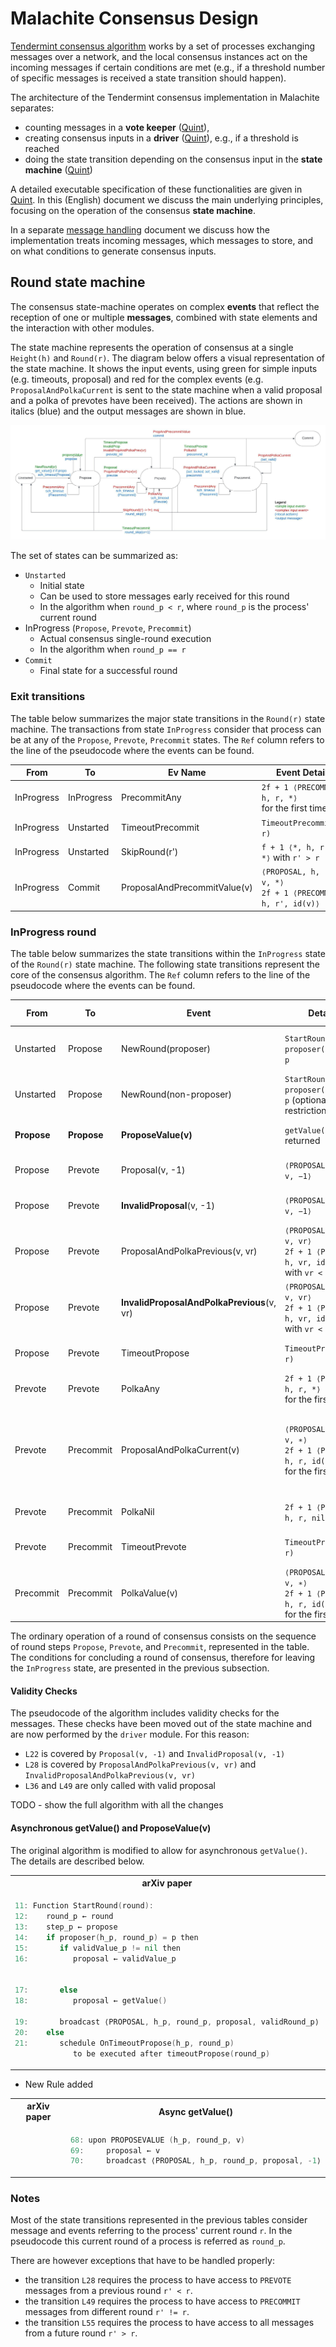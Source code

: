 # Malachite Consensus Design

[Tendermint consensus algorithm](./overview.md) works by a set of processes
exchanging messages over a network, and the local consensus instances act on
the incoming messages if certain conditions are met (e.g., if a threshold
number of specific messages is received a state transition should happen).

The architecture of the Tendermint consensus implementation in Malachite separates:

- counting messages in a **vote keeper** ([Quint][quint-votekeeper]),
- creating consensus inputs in a **driver** ([Quint][quint-driver]),
  e.g., if a threshold is reached
- doing the state transition depending on the consensus input in the
  **state machine** ([Quint][quint-sm])

A detailed executable specification of these functionalities are given in
[Quint][quint-spec].
In this (English) document we discuss the main underlying principles, focusing
on the operation of the consensus **state machine**.

In a separate [message handling](./message-handling.md) document we discuss how
the implementation treats incoming messages, which messages to store, and on
what conditions to generate consensus inputs.

## Round state machine

The consensus state-machine operates on complex **events** that reflect the
reception of one or multiple **messages**, combined with state elements and the
interaction with other modules.

The state machine represents the operation of consensus at a single `Height(h)` and `Round(r)`.
The diagram below offers a visual representation of the state machine. It shows the input events, using green for simple inputs (e.g. timeouts, proposal)
and red for the complex events (e.g. `ProposalAndPolkaCurrent` is sent to the state machine when a valid proposal and a polka of prevotes have been received).
The actions are shown in italics (blue) and the output messages are shown in blue.

![Consensus SM Diagram](../english/assets/sm_diagram.jpeg)

The set of states can be summarized as:

- `Unstarted`
  - Initial state
  - Can be used to store messages early received for this round
  - In the algorithm when `round_p < r`, where `round_p` is the process' current round
- InProgress (`Propose`, `Prevote`, `Precommit`)
  - Actual consensus single-round execution
  - In the algorithm when `round_p == r`
- `Commit`
  - Final state for a successful round

### Exit transitions

The table below summarizes the major state transitions in the `Round(r)` state machine.
The transactions from state `InProgress` consider that process can be at any of
the `Propose`, `Prevote`, `Precommit` states.
The `Ref` column refers to the line of the pseudocode where the events can be found.

| From       | To         | Ev Name                      | Event  Details                                                    | Action                            | Ref |
| ---------- |------------|------------------------------|-------------------------------------------------------------------|-----------------------------------| --- |
| InProgress | InProgress | PrecommitAny                 | `2f + 1 ⟨PRECOMMIT, h, r, *⟩` <br> for the first time             | schedule `TimeoutPrecommit(h, r)` | L47 |
| InProgress | Unstarted  | TimeoutPrecommit             | `TimeoutPrecommit(h, r)`                                          | `next_round(r+1)`                 | L65 |
| InProgress | Unstarted   | SkipRound(r')                | `f + 1 ⟨*, h, r', *, *⟩` with `r' > r`                            | `next_round(r')`                  | L55 |
| InProgress | Commit     | ProposalAndPrecommitValue(v) | `⟨PROPOSAL, h, r', v, *⟩` <br> `2f + 1 ⟨PRECOMMIT, h, r', id(v)⟩` | `commit(v)`                       | L49 |

### InProgress round

The table below summarizes the state transitions within the `InProgress` state
of the `Round(r)` state machine.
The following state transitions represent the core of the consensus algorithm.
The `Ref` column refers to the line of the pseudocode where the events can be found.

| From      | To        | Event                                  | Details                                                                                | Actions and Return                                                                                    | Ref |
|-----------|-----------|----------------------------------------|----------------------------------------------------------------------------------------|-------------------------------------------------------------------------------------------------------|-----|
| Unstarted  | Propose   | NewRound(proposer)                     | `StartRound` with `proposer(h, r) = p`                                                 | **async `getValue()` and schedule `TimeoutPropose(h, r)`**                                                | L19 |
| Unstarted  | Propose   | NewRound(non-proposer)                 | `StartRound` with `proposer(h, r) != p` (optional restriction)                         | schedule `TimeoutPropose(h, r)`                                                                       | L21 |
| **Propose**   | **Propose**   | **ProposeValue(v)**                        | `getValue()` returned                                                                  | broadcast `⟨PROPOSAL, h, r, v, validRound⟩`                                               | L19 |
| Propose   | Prevote   | Proposal(v, -1)                        | `⟨PROPOSAL, h, r, v, −1⟩`                                                              | broadcast `⟨PREVOTE, h, r, {id(v), nil}⟩`                                                             | L23 |
| Propose   | Prevote   | **InvalidProposal**(v, -1)                 | `⟨PROPOSAL, h, r, v, −1⟩`                                                              | broadcast `⟨PREVOTE, h, r, nil⟩`                                                                      | L32 |
| Propose   | Prevote   | ProposalAndPolkaPrevious(v, vr)        | `⟨PROPOSAL, h, r, v, vr⟩` <br> `2f + 1 ⟨PREVOTE, h, vr, id(v)⟩` with `vr < r`          | broadcast `⟨PREVOTE, h, r, {id(v), nil}⟩`                                                             | L30 |
| Propose   | Prevote   | **InvalidProposalAndPolkaPrevious**(v, vr) | `⟨PROPOSAL, h, r, v, vr⟩` <br> `2f + 1 ⟨PREVOTE, h, vr, id(v)⟩` with `vr < r`          | broadcast `⟨PREVOTE, h, r, nil⟩`                                                                      | L32 |
| Propose   | Prevote   | TimeoutPropose                         | `TimeoutPropose(h, r)`                                                                 | broadcast `⟨PREVOTE, h, r, nil⟩`                                                                      | L57 |
| Prevote   | Prevote   | PolkaAny                               | `2f + 1 ⟨PREVOTE, h, r, *⟩` <br> for the first time                                    | schedule `TimeoutPrevote(h, r)⟩`                                                                      | L34 |
| Prevote   | Precommit | ProposalAndPolkaCurrent(v)             | `⟨PROPOSAL, h, r, v, ∗⟩` <br> `2f + 1 ⟨PREVOTE, h, r, id(v)⟩` <br> for the first time  | update `lockedValue, lockedRound, validValue, validRound`,<br /> broadcast `⟨PRECOMMIT, h, r, id(v)⟩` | L36 |
| Prevote   | Precommit | PolkaNil                               | `2f + 1 ⟨PREVOTE, h, r, nil⟩`                                                          | broadcast `⟨PRECOMMIT, h, r, nil⟩`                                                                    | L44 |
| Prevote   | Precommit | TimeoutPrevote                         | `TimeoutPrevote(h, r)`                                                                 | broadcast `⟨PRECOMMIT, h, r, nil⟩`                                                                    | L61 |
| Precommit | Precommit | PolkaValue(v)                          | `⟨PROPOSAL, h, r, v, ∗⟩` <br>  `2f + 1 ⟨PREVOTE, h, r, id(v)⟩` <br> for the first time | update `validValue, validRound`                                                                       | L36 |

The ordinary operation of a round of consensus consists on the sequence of
round steps `Propose`, `Prevote`, and `Precommit`, represented in the table.
The conditions for concluding a round of consensus, therefore for leaving the
`InProgress` state, are presented in the previous subsection.

#### Validity Checks

The pseudocode of the algorithm includes validity checks for the messages. These checks have been moved out of the state machine and are now performed by the `driver` module.
For this reason:
- `L22` is covered by `Proposal(v, -1)` and `InvalidProposal(v, -1)`
- `L28` is covered by `ProposalAndPolkaPrevious(v, vr)` and `InvalidProposalAndPolkaPrevious(v, vr)`
- `L36` and `L49` are only called with valid proposal

TODO - show the full algorithm with all the changes

#### Asynchronous getValue() and ProposeValue(v)

The original algorithm is modified to allow for asynchronous `getValue()`. The details are described below.

<table>
<tr>
<th>arXiv paper</th>
<th>Async getValue()</th>
</tr>

<tr >
<td>

```go
11: Function StartRound(round):
12:    round_p ← round
13:    step_p ← propose
14:    if proposer(h_p, round_p) = p then
15:       if validValue_p != nil then
16:          proposal ← validValue_p


17:       else
18:          proposal ← getValue()

19:       broadcast ⟨PROPOSAL, h_p, round_p, proposal, validRound_p⟩
20:    else
21:       schedule OnTimeoutPropose(h_p, round_p) 
             to be executed after timeoutPropose(round_p)
```

</td>

<td>

```go
11: Function StartRound(round):
12:    round_p ← round
13:    step_p ← propose
14:    if proposer(h_p, round_p) = p then
15:       if validValue_p != nil then
16:          proposal ← validValue_p

             broadcast ⟨PROPOSAL, h_p, round_p, proposal, validRound_p⟩
17:       else
             getValue() // async
             schedule OnTimeoutPropose(h_p, round_p) 
                to be executed after timeoutPropose(round_p)
20:    else
21:       schedule OnTimeoutPropose(h_p, round_p) 
             to be executed after timeoutPropose(round_p)
```

</td>
</tr>
</table>

- New Rule added

<table>
<tr>
<th>arXiv paper</th>
<th>Async getValue()</th>
</tr>

<tr>
<td>

```
```

</td>

<td>

```go
68: upon PROPOSEVALUE (h_p, round_p, v)
69:     proposal ← v
70:     broadcast ⟨PROPOSAL, h_p, round_p, proposal, -1⟩
```

</td>
</tr>
</table>


### Notes

Most of the state transitions represented in the previous tables consider message and
events referring to the process' current round `r`.
In the pseudocode this current round of a process is referred as `round_p`.

There are however exceptions that have to be handled properly:
- the transition `L28` requires the process to have access to `PREVOTE` messages from a previous round `r' < r`.
- the transition `L49` requires the process to have access to `PRECOMMIT` messages from different round `r' != r`.
- the transition `L55` requires the process to have access to all messages from a future round `r' > r`.

[quint-spec]: ./quint/README.md
[quint-votekeeper]: ./quint/votekeeper.qnt
[quint-driver]: ./quint/driver.qnt
[quint-sm]: ./quint/consensus.qnt
